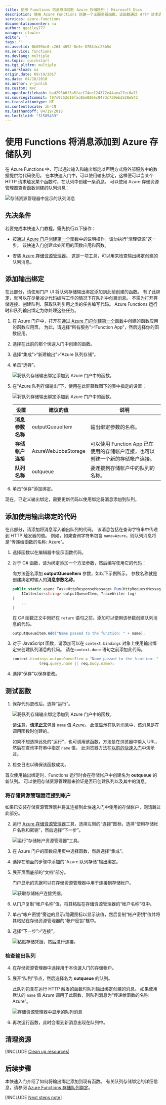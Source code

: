 ```yaml
---
title: 使用 Functions 将消息添加到 Azure 存储队列 | Microsoft Docs
description: 使用 Azure Functions 创建一个无服务器函数，该函数通过 HTTP 请求调用，并在 Azure 存储队列中创建一条消息。
services: azure-functions
documentationcenter: na
author: ggailey777
manager: cfowler
editor: ''
tags: ''
ms.assetid: 0b609bc0-c264-4092-8e3e-0784dcc23b5d
ms.service: functions
ms.devlang: multiple
ms.topic: quickstart
ms.tgt_pltfrm: multiple
ms.workload: na
origin.date: 09/19/2017
ms.date: 04/18/2018
ms.author: v-junlch
ms.custom: mvc
ms.openlocfilehash: bad296b6f3a5facf74ee124372e44aea27ec6a71
ms.sourcegitcommit: f97c9253d16fac8be0266c9473c730ebd528e542
ms.translationtype: HT
ms.contentlocale: zh-CN
ms.lasthandoff: 04/19/2018
ms.locfileid: "31585439"
---
```

# <a name="add-messages-to-an-azure-storage-queue-using-functions"></a>使用 Functions 将消息添加到 Azure 存储队列

在 Azure Functions 中，可以通过输入和输出绑定以声明方式将外部服务中的数据提供给代码使用。 在本快速入门中，可以使用输出绑定，这样便可以当某个 HTTP 请求触发某个函数时，在队列中创建一条消息。 可以使用 Azure 存储资源管理器查看函数创建的队列消息：

![存储资源管理器中显示的队列消息](./media/functions-integrate-storage-queue-output-binding/function-queue-storage-output-view-queue.png)

## <a name="prerequisites"></a>先决条件 

若要完成本快速入门教程，需先执行以下操作：

- 按[通过 Azure 门户创建第一个函数](functions-create-first-azure-function.md)中的说明操作，请勿执行“清理资源”这一步。 该快速入门创建此处所用的函数应用和函数。

- 安装 [Azure 存储资源管理器](http://storageexplorer.com/)。 这是一项工具，可以用来检查输出绑定创建的队列消息。

## <a name="add-binding"></a>添加输出绑定

在此部分，请使用门户 UI 将队列存储输出绑定添加到此前创建的函数。 有了此绑定，就可以在尽量减少代码编写工作的情况下在队列中创建消息。 不需为打开存储连接、创建队列、获取队列引用之类的任务编写代码。 Azure Functions 运行时和队列输出绑定为你处理这些任务。

1. 在 Azure 门户中，打开在[通过 Azure 门户创建第一个函数](functions-create-first-azure-function.md)中创建的函数应用的函数应用页。 为此，请选择“所有服务”>“Function App”，然后选择你的函数应用。

2. 选择在此前的那个快速入门中创建的函数。

1. 选择“集成”>“新建输出”>“Azure 队列存储”。

1. 单击“选择”。
    
    ![将队列存储输出绑定添加到 Azure 门户中的函数。](./media/functions-integrate-storage-queue-output-binding/function-add-queue-storage-output-binding.png)

3. 在“Azure 队列存储输出”下，使用在此屏幕截图下的表中指定的设置： 

    ![将队列存储输出绑定添加到 Azure 门户中的函数。](./media/functions-integrate-storage-queue-output-binding/function-add-queue-storage-output-binding-2.png)

    | 设置      |  建议的值   | 说明                              |
    | ------------ |  ------- | -------------------------------------------------- |
    | **消息参数名称** | outputQueueItem | 输出绑定参数的名称。 | 
    | **存储帐户连接** | AzureWebJobsStorage | 可以使用 Function App 已在使用的存储帐户连接，也可以创建一个新的存储帐户连接。  |
    | **队列名称**   | outqueue    | 要连接到存储帐户中的队列的名称。 |

4. 单击“保存”添加绑定。
 
现在，已定义输出绑定，需要更新代码以使用绑定将消息添加到队列。  

## <a name="add-code-that-uses-the-output-binding"></a>添加使用输出绑定的代码

在此部分，请添加将消息写入输出队列的代码。 该消息包括在查询字符串中传递到 HTTP 触发器的值。 例如，如果查询字符串包含 `name=Azure`，则队列消息将是“传递给函数的名称: Azure”。

1. 选择函数以在编辑器中显示函数代码。 

2. 对于 C# 函数，请为绑定添加一个方法参数，然后编写使用它的代码：

   向方法签名添加 **outputQueueItem** 参数，如以下示例所示。 参数名称就是创建绑定时输入的**消息参数名称**。

   ```cs   
   public static async Task<HttpResponseMessage> Run(HttpRequestMessage req, 
       ICollector<string> outputQueueItem, TraceWriter log)
   {
       ...
   }
   ```

   在 C# 函数正文中刚好在 `return` 语句之前，添加可以使用该参数创建队列消息的代码。

   ```cs
   outputQueueItem.Add("Name passed to the function: " + name);     
   ```

3. 对于 JavaScript 函数，请添加可以在 `context.bindings` 对象上使用输出绑定来创建队列消息的代码。 请在`context.done` 语句之前添加此代码。

   ```javascript
   context.bindings.outputQueueItem = "Name passed to the function: " + 
               (req.query.name || req.body.name);
   ```

4. 选择“保存”以保存更改。
 
## <a name="test-the-function"></a>测试函数 

1. 保存代码更改后，选择“运行”。 

    ![将队列存储输出绑定添加到 Azure 门户中的函数。](./media/functions-integrate-storage-queue-output-binding/functions-test-run-function.png)

   请注意，**请求正文**包含 `name` 值 *Azure*。 此值显示在队列消息中，该消息是在调用函数时创建的。

   如果不想选择此处的“运行”，也可调用该函数，方法是在浏览器中输入 URL，然后在查询字符串中指定 `name` 值。 此浏览器方法在[以前的快速入门](functions-create-first-azure-function.md#test-the-function)中演示过。

2. 检查日志以确保该函数成功。 

首次使用输出绑定时，Functions 运行时会在存储帐户中创建名为 **outqueue** 的新队列。 可以使用存储资源管理器来验证是否已创建队列以及其中的消息。

### <a name="connect-storage-explorer-to-your-account"></a>将存储资源管理器连接到帐户

如果已安装存储资源管理器并将其连接到此快速入门中使用的存储帐户，则请跳过此部分。

2. 运行 [Azure 存储资源管理器](http://storageexplorer.com/)工具，选择左侧的“连接”图标，选择“使用存储帐户名称和密钥”，然后选择“下一步”。

    ![运行“存储帐户资源管理器”工具。](./media/functions-integrate-storage-queue-output-binding/functions-storage-manager-connect-1.png)

1. 在 Azure 门户的函数应用页中选择函数，然后选择“集成”。

1. 选择在前面的步骤中添加的“Azure 队列存储”输出绑定。

1. 展开页面底部的“文档”部分。 

   门户显示的凭据可以在存储资源管理器中用于连接到存储帐户。

   ![获取存储帐户连接凭据。](./media/functions-integrate-storage-queue-output-binding/function-get-storage-account-credentials.png)

1. 从门户复制“帐户名称”值，将其粘贴在存储资源管理器的“帐户名称”框中。
 
1. 单击“帐户密钥”旁边的显示/隐藏图标以显示该值，然后复制“帐户密钥”值并将其粘贴在存储资源管理器的“帐户密钥”框中。
  
3. 选择“下一步”>“连接”。

   ![粘贴存储凭据，然后进行连接。](./media/functions-integrate-storage-queue-output-binding/functions-storage-manager-connect-2.png)

### <a name="examine-the-output-queue"></a>检查输出队列

4. 在存储资源管理器中选择用于本快速入门的存储帐户。

1. 展开“队列”节点，然后选择名为 **outqueue** 的队列。 

   此队列包含在运行 HTTP 触发的函数时队列输出绑定创建的消息。 如果使用默认的 `name` 值 *Azure* 调用了此函数，则队列消息为“传递给函数的名称: Azure”。

    ![存储资源管理器中显示的队列消息](./media/functions-integrate-storage-queue-output-binding/function-queue-storage-output-view-queue.png)

2. 再次运行函数，此时会看到新消息出现在队列中。  

## <a name="clean-up-resources"></a>清理资源

[!INCLUDE [Clean up resources](../../includes/functions-quickstart-cleanup.md)]

## <a name="next-steps"></a>后续步骤

本快速入门介绍了如何将输出绑定添加到现有函数。 有关队列存储绑定的详细信息，请参阅 [Azure Functions 存储队列绑定](functions-bindings-storage-queue.md)。 

[!INCLUDE [Next steps note](../../includes/functions-quickstart-next-steps.md)]

